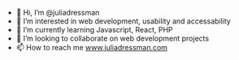- 👋 Hi, I’m @juliadressman
- 👀 I’m interested in web development, usability and accessability
- 🌱 I’m currently learning Javascript, React, PHP
- 💞️ I’m looking to collaborate on web development projects
- 📫 How to reach me www.juliadressman.com

<!---
juliadressman/juliadressman is a ✨ special ✨ repository because its `README.md` (this file) appears on your GitHub profile.
You can click the Preview link to take a look at your changes.
--->
